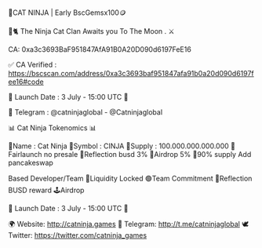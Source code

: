 🥷CAT NINJA | Early BscGemsx100🪙

🥷🐈 The Ninja Cat Clan Awaits you To The Moon . ⚔️

CA: 0xa3c3693BaF951847AfA91B0A20D090d6197FeE16

✅ CA Verified : https://bscscan.com/address/0xa3c3693baf951847afa91b0a20d090d6197fee16#code

📅 Launch Date : 3 July - 15:00 UTC 📅

💬 Telegram : @catninjaglobal - @Catninjaglobal  

📊 Cat Ninja Tokenomics 📊

🥷Name : Cat Ninja
🥷Symbol : CINJA
🥷Supply : 100.000.000.000.000
🥷Fairlaunch no presale
🥷Reflection busd 3%
🥷Airdrop 5%
🥷90% supply Add pancakeswap

Based Developer/Team 
🔐Liquidity Locked 
🟢Team Commitment 
🚀Reflection BUSD reward
🕹Airdrop

📆 Launch Date : 3 July - 15:00 UTC 📅


🌍 Website: http://catninja.games
💬 Telegram: http://t.me/catninjaglobal
🕊 Twitter: https://twitter.com/catninja_games
